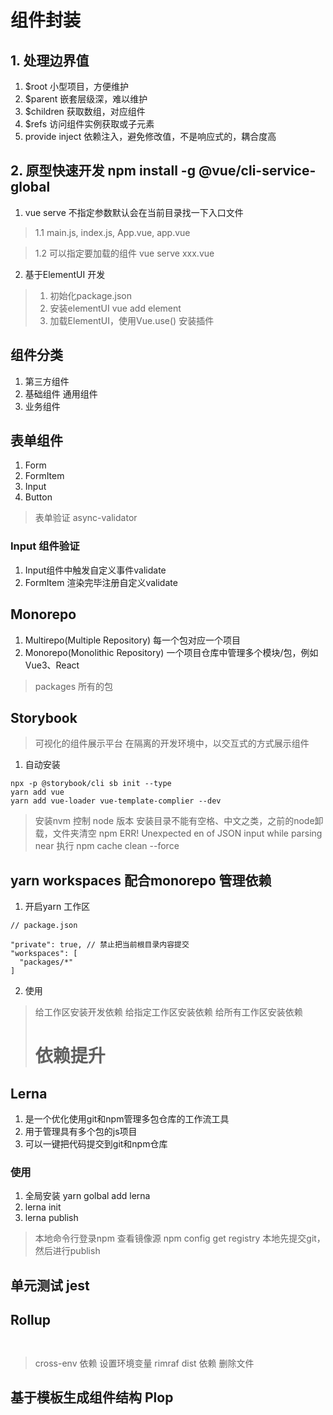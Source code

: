 # 组件封装

## 1. 处理边界值
1. $root 小型项目，方便维护
2. $parent 嵌套层级深，难以维护
3. $children 获取数组，对应组件
4. $refs 访问组件实例获取或子元素
5. provide inject 依赖注入，避免修改值，不是响应式的，耦合度高

## 2. 原型快速开发 npm install -g @vue/cli-service-global
1. vue serve 不指定参数默认会在当前目录找一下入口文件
>1.1 main.js, index.js, App.vue, app.vue

>1.2 可以指定要加载的组件 vue serve xxx.vue

2. 基于ElementUI 开发
>1. 初始化package.json
>2. 安装elementUI vue add element
>3. 加载ElementUI，使用Vue.use() 安装插件

## 组件分类
1. 第三方组件
2. 基础组件 通用组件
3. 业务组件

## 表单组件
1. Form
2. FormItem
3. Input
4. Button

> 表单验证 async-validator

### Input 组件验证
1. Input组件中触发自定义事件validate
2. FormItem 渲染完毕注册自定义validate

## Monorepo
1. Multirepo(Multiple Repository) 每一个包对应一个项目
2. Monorepo(Monolithic Repository) 一个项目仓库中管理多个模块/包，例如 Vue3、React

> packages 所有的包

## Storybook
> 可视化的组件展示平台
> 在隔离的开发环境中，以交互式的方式展示组件
1. 自动安装
```
npx -p @storybook/cli sb init --type
yarn add vue
yarn add vue-loader vue-template-complier --dev
```
> 安装nvm 控制 node 版本 安装目录不能有空格、中文之类，之前的node卸载，文件夹清空
> npm ERR! Unexpected en of JSON input while parsing near 执行 npm cache clean --force

## yarn workspaces 配合monorepo 管理依赖
1. 开启yarn 工作区
```jacascript
// package.json

"private": true, // 禁止把当前根目录内容提交
"workspaces": [
  "packages/*"
]
```
2. 使用
> 给工作区安装开发依赖
> 给指定工作区安装依赖
> 给所有工作区安装依赖
>
> # 依赖提升

## Lerna 
1. 是一个优化使用git和npm管理多包仓库的工作流工具
2. 用于管理具有多个包的js项目
3. 可以一键把代码提交到git和npm仓库

### 使用
1. 全局安装 yarn golbal add lerna
2. lerna init
3. lerna publish

> 本地命令行登录npm 查看镜像源 npm config get registry
> 本地先提交git，然后进行publish

## 单元测试 jest

## Rollup 
```


```
> cross-env 依赖 设置环境变量
> rimraf dist 依赖 删除文件

## 基于模板生成组件结构 Plop
